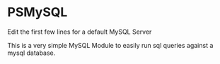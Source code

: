 # PSMySQL

<p>Edit the first few lines for a default MySQL Server</p>
<p>This is a very simple MySQL Module to easily run sql queries against a mysql database.</p>
